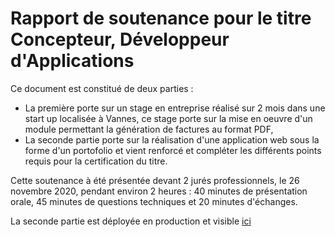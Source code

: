 # Rapport de soutenance pour le titre Concepteur, Développeur d'Applications

Ce document est constitué de deux parties :

- La première porte sur un stage en entreprise réalisé sur 2 mois dans une start up localisée à Vannes, ce stage porte sur la mise en oeuvre d'un module permettant la génération de factures au format PDF,
- La seconde partie porte sur la réalisation d'une application web sous la forme d'un portofolio et vient renforcé et compléter les différents points requis pour la certification du titre.

Cette soutenance à été présentée devant 2 jurés professionnels, le 26 novembre 2020, pendant environ 2 heures : 40 minutes de présentation orale, 45 minutes de questions techniques et 20 minutes d'échanges.

La seconde partie est déployée en production et visible [ici](https://slashflex.io)
